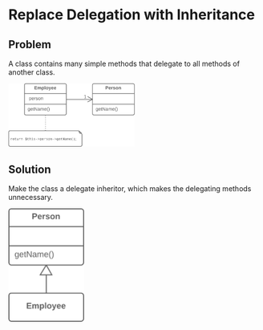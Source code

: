 # Replace Delegation with Inheritance

## Problem
A class contains many simple methods that delegate to all methods of another class.

<img src="before.png" style="width:50%"/>

## Solution
Make the class a delegate inheritor, which makes the delegating methods unnecessary.

<img src="after.png" style="width:30%"/>
